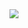 <img loading="lazy" src="https://cdn.jsdelivr.net/gh/devicons/devicon/icons/java/java-original.svg](https://static.wikia.nocookie.net/runescape2/images/c/c8/Siphoning_esscreature.gif/revision/latest?cb=20120909140810)https://static.wikia.nocookie.net/runescape2/images/c/c8/Siphoning_esscreature.gif/revision/latest?cb=20120909140810" /> 
